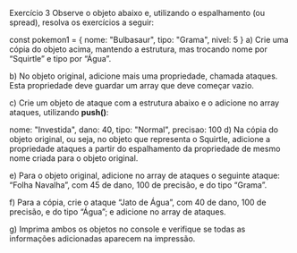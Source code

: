 Exercício 3
Observe o objeto abaixo e, utilizando o espalhamento (ou spread), resolva os exercícios a seguir:

const pokemon1 = {
	nome: "Bulbasaur",
	tipo: "Grama",
	nivel: 5
}
a) Crie uma cópia do objeto acima, mantendo a estrutura, mas trocando nome por “Squirtle” e tipo por “Água”.

b) No objeto original, adicione mais uma propriedade, chamada ataques. Esta propriedade deve guardar um array que deve começar vazio.

c) Crie um objeto de ataque com a estrutura abaixo e o adicione no array ataques, utilizando **push()**:

nome: "Investida",
dano: 40,
tipo: "Normal",
precisao: 100
d) Na cópia do objeto original, ou seja, no objeto que representa o Squirtle, adicione a propriedade ataques a partir do espalhamento da propriedade de mesmo nome criada para o objeto original.

e) Para o objeto original, adicione no array de ataques o seguinte ataque: “Folha Navalha”, com 45 de dano, 100 de precisão, e do tipo “Grama”.

f) Para a cópia, crie o ataque “Jato de Água”, com 40 de dano, 100 de precisão, e do tipo “Água”; e adicione no array de ataques.

g) Imprima ambos os objetos no console e verifique se todas as informações adicionadas aparecem na impressão.